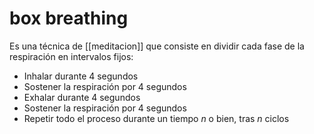# box breathing
Es una técnica de [[meditacion]] que consiste en dividir cada fase de la respiración en intervalos fijos:

- Inhalar durante 4 segundos
- Sostener la respiración por 4 segundos
- Exhalar durante 4 segundos
- Sostener la respiración por 4 segundos
- Repetir todo el proceso durante un tiempo *n* o bien, tras *n* ciclos
